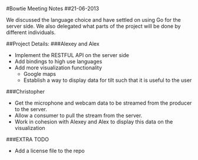 #Bowtie Meeting Notes
##21-06-2013

We discussed the language choice and have settled on using Go for the server side. We also delegated what parts of the project will be done by different individuals.

##Project Details:
###Alexey and Alex
- Implement the RESTFUL API on the server side
- Add bindings to high use languages
- Add more visualization functionality
	- Google maps 
	- Establish a way to display data for tilt such that it is useful to the user

###Christopher
- Get the microphone and webcam data to be streamed from the producer to the server.
- Allow a consumer to pull the stream from the server.
- Work in cohesion with Alexey and Alex to display this data on the visualization

###EXTRA TODO
- Add a license file to the repo
